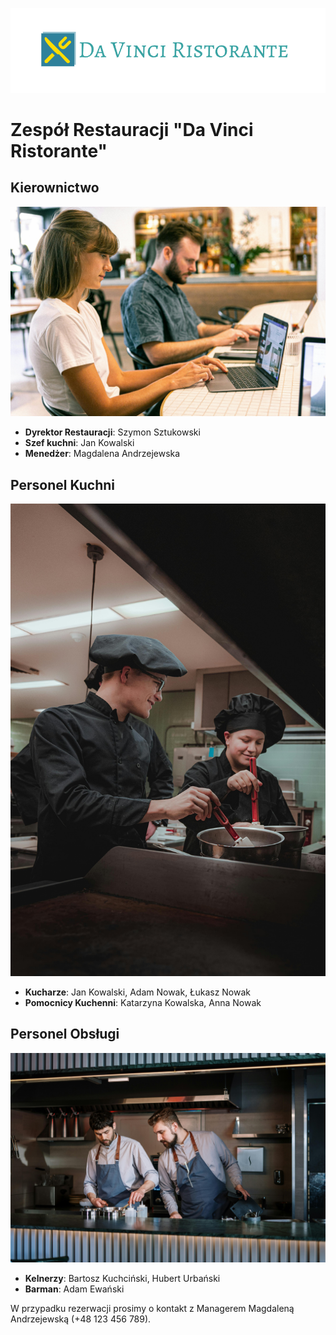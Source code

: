 ![logo](img/logo.png)
# Zespół Restauracji "Da Vinci Ristorante"

## Kierownictwo

![management](img/management.jpg)

- **Dyrektor Restauracji**: Szymon Sztukowski
- **Szef kuchni**: Jan Kowalski
- **Menedżer**: Magdalena Andrzejewska

## Personel Kuchni

![kucharze](img/kucharze.jpg)

- **Kucharze**: Jan Kowalski, Adam Nowak, Łukasz Nowak
- **Pomocnicy Kuchenni**: Katarzyna Kowalska, Anna Nowak

## Personel Obsługi

![obsluga](img/kelnerzy.jpg)

- **Kelnerzy**: Bartosz Kuchciński, Hubert Urbański
- **Barman**: Adam Ewański

W przypadku rezerwacji prosimy o kontakt z Managerem Magdaleną Andrzejewską (+48 123 456 789).

